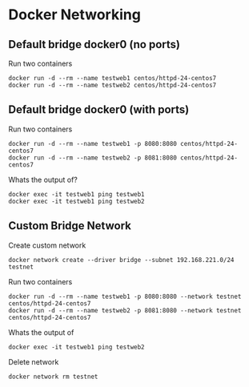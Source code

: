 # Docker Networking

## Default bridge docker0 (no ports)
Run two containers
```
docker run -d --rm --name testweb1 centos/httpd-24-centos7
docker run -d --rm --name testweb2 centos/httpd-24-centos7
```

## Default bridge docker0 (with ports)
Run two containers
```
docker run -d --rm --name testweb1 -p 8080:8080 centos/httpd-24-centos7
docker run -d --rm --name testweb2 -p 8081:8080 centos/httpd-24-centos7
```

Whats the output of?
```
docker exec -it testweb1 ping testweb1
docker exec -it testweb1 ping testweb2
```

## Custom Bridge Network

Create custom network
```
docker network create --driver bridge --subnet 192.168.221.0/24 testnet
```

Run two containers
```
docker run -d --rm --name testweb1 -p 8080:8080 --network testnet centos/httpd-24-centos7
docker run -d --rm --name testweb2 -p 8081:8080 --network testnet centos/httpd-24-centos7
```

Whats the output of
```
docker exec -it testweb1 ping testweb2
```

Delete network
```
docker network rm testnet
```
